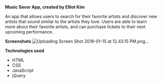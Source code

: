 **Music Savor App, created by Elliot Kim**

An app that allows users to search for their favorite artists and discover new artists that sound similar to the artists
they love.  Users are able to learn more about their favorite artists, and can purchase tickets to their next
upcoming performance.

**Screenshots**
![Uploading Screen Shot 2018-01-15 at 12.43.15 PM.png…]()


**Technologies used**
* HTML
* CSS
* JavaScript
* jQuery
